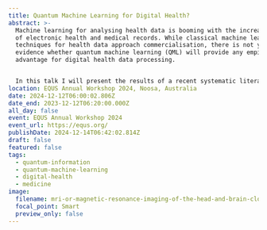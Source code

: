 ```yaml
---
title: Quantum Machine Learning for Digital Health?
abstract: >-
  Machine learning for analysing health data is booming with the increasing use
  of electronic health and medical records. While classical machine learning
  techniques for health data approach commercialisation, there is not yet clear
  evidence whether quantum machine learning (QML) will provide any empirical
  advantage for digital health data processing. 


  In this talk I will present the results of a recent systematic literature review we conducted, which assesses whether QML algorithms have the potential to outperform existing classical methods in efficacy or efficiency. I will begin by outlining the strict systematic review framework in which the work was conducted, largely unheard of in physics research, and then discuss our findings. Of 169 eligible studies included in the review, we found that most contained widespread technical misconceptions about QML, with 123 excluded for insufficient rigor in analysis. Of the remaining 46 studies, we found that only 16 studies consider realistic QML operating conditions, either by testing algorithms on quantum hardware, or using noisy quantum circuits when assessing QML algorithms. We noted a focus on clinical decision support over health service delivery or public health, and that nearly all the QML models used are linear quantum models. Scalability was not discussed, casting doubt on the models utility for very large health data sets. Our investigation paves the way for meaningful dialogue about QML use-case discovery in digital health, and highlights the challenges of interdisciplinary collaborative research.
location: EQUS Annual Workshop 2024, Noosa, Australia
date: 2024-12-12T06:00:02.806Z
date_end: 2023-12-12T06:20:00.000Z
all_day: false
event: EQUS Annual Workshop 2024
event_url: https://equs.org/
publishDate: 2024-12-14T06:42:02.814Z
draft: false
featured: false
tags:
  - quantum-information
  - quantum-machine-learning
  - digital-health
  - medicine
image:
  filename: mri-or-magnetic-resonance-imaging-of-the-head-and-brain-close-up.jpg
  focal_point: Smart
  preview_only: false
---
```

